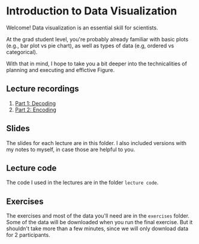 # Introduction to Data Visualization

Welcome! Data visualization is an essential skill for scientists.

At the grad student level, you're probably already familiar with basic plots (e.g., bar plot vs pie chart), as well as types of data (e.g, ordered vs categorical).

With that in mind, I hope to take you a bit deeper into the technicalities of planning and executing and effictive Figure.


## Lecture recordings
1. [Part 1: Decoding](https://youtu.be/dqf5gmY7vE0)
2. [Part 2: Encoding]()

## Slides
The slides for each lecture are in this folder.
I also included versions with my notes to myself, in case those are helpful to you.

## Lecture code
The code I used in the lectures are in the folder `lecture code`.

## Exercises
The exercises and most of the data you'll need are in the `exercises` folder. Some of the data will be downloaded when you run the final exercise. But it shouldn't take more than a few minutes, since we will only download data for 2 participants.

##